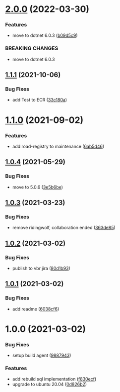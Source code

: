 # [2.0.0](https://github.com/informatievlaanderen/automatic-maintenance/compare/v1.1.1...v2.0.0) (2022-03-30)


### Features

* move to dotnet 6.0.3 ([b09d5c9](https://github.com/informatievlaanderen/automatic-maintenance/commit/b09d5c988cfb2c65c6052a87fb0710f9e577cdc3))


### BREAKING CHANGES

* move to dotnet 6.0.3

## [1.1.1](https://github.com/informatievlaanderen/automatic-maintenance/compare/v1.1.0...v1.1.1) (2021-10-06)


### Bug Fixes

* add Test to ECR ([33c180a](https://github.com/informatievlaanderen/automatic-maintenance/commit/33c180a42432f0c6a437f296873e97dd3be34f2b))

# [1.1.0](https://github.com/informatievlaanderen/automatic-maintenance/compare/v1.0.4...v1.1.0) (2021-09-02)


### Features

* add road-registry to maintenance ([6ab5d46](https://github.com/informatievlaanderen/automatic-maintenance/commit/6ab5d46b0e3de4c70d6eaeb8a8ab66365064bd86))

## [1.0.4](https://github.com/informatievlaanderen/automatic-maintenance/compare/v1.0.3...v1.0.4) (2021-05-29)


### Bug Fixes

* move to 5.0.6 ([3e5b6be](https://github.com/informatievlaanderen/automatic-maintenance/commit/3e5b6beaed502447fe786064eb7eee353b5c1535))

## [1.0.3](https://github.com/informatievlaanderen/automatic-maintenance/compare/v1.0.2...v1.0.3) (2021-03-23)


### Bug Fixes

* remove ridingwolf, collaboration ended ([363de85](https://github.com/informatievlaanderen/automatic-maintenance/commit/363de855759f1439c720ef4e19c161ed71193ffb))

## [1.0.2](https://github.com/informatievlaanderen/automatic-maintenance/compare/v1.0.1...v1.0.2) (2021-03-02)


### Bug Fixes

* publish to vbr jira ([80d1b93](https://github.com/informatievlaanderen/automatic-maintenance/commit/80d1b93a68643bae19619bcdd563181b13254c28))

## [1.0.1](https://github.com/informatievlaanderen/automatic-maintenance/compare/v1.0.0...v1.0.1) (2021-03-02)


### Bug Fixes

* add readme ([6038cf6](https://github.com/informatievlaanderen/automatic-maintenance/commit/6038cf6de604fcdea73e283a770c9756639be95f))

# 1.0.0 (2021-03-02)


### Bug Fixes

* setup build agent ([9887943](https://github.com/informatievlaanderen/automatic-maintenance/commit/98879437a190f9ebd252d232bd369757fc0f34f1))


### Features

* add rebuild sql implementation ([f830ecf](https://github.com/informatievlaanderen/automatic-maintenance/commit/f830ecfac05d59a05fb959bc0f72a154f2fc69c0))
* upgrade to ubuntu 20.04 ([0d826b2](https://github.com/informatievlaanderen/automatic-maintenance/commit/0d826b22816f4aa76da6c4afb3263550fe7d3d67))
